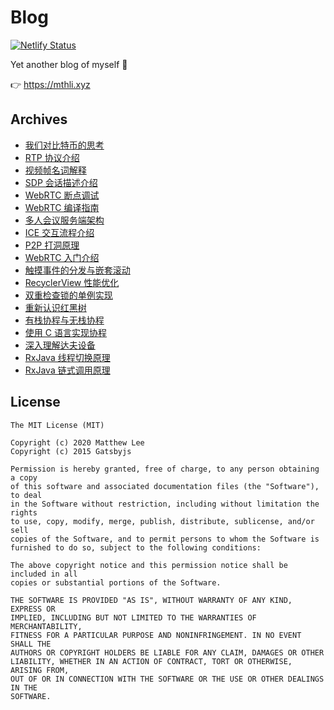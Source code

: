 # Blog

[![Netlify Status](https://api.netlify.com/api/v1/badges/2fa4fa62-6253-4858-b810-c12f3069e0c6/deploy-status)](https://app.netlify.com/sites/mthli/deploys)

Yet another blog of myself 👀

👉 <https://mthli.xyz>

## Archives

- [我们对比特币的思考](https://mthli.xyz/our-thoughts-on-bitcoin/)
- [RTP 协议介绍](https://mthli.xyz/rtp-introduction/)
- [视频帧名词解释](https://mthli.xyz/video-frame-words/)
- [SDP 会话描述介绍](https://mthli.xyz/sdp-introduction/)
- [WebRTC 断点调试](https://mthli.xyz/webrtc-breakpoint/)
- [WebRTC 编译指南](https://mthli.xyz/webrtc-compilation/)
- [多人会议服务端架构](https://mthli.xyz/mesh-mcu-sfu/)
- [ICE 交互流程介绍](https://mthli.xyz/ice-stun-turn/)
- [P2P 打洞原理](https://mthli.xyz/p2p-hole-punching/)
- [WebRTC 入门介绍](https://mthli.xyz/webrtc-introduction/)
- [触摸事件的分发与嵌套滚动](https://mthli.xyz/touch-nested-scrolling/)
- [RecyclerView 性能优化](https://mthli.xyz/recyclerview-optimization/)
- [双重检查锁的单例实现](https://mthli.xyz/double-checked-locking-singleton/)
- [重新认识红黑树](https://mthli.xyz/rethink-red-black-tree/)
- [有栈协程与无栈协程](https://mthli.xyz/stackful-stackless/)
- [使用 C 语言实现协程](https://mthli.xyz/coroutines-in-c/)
- [深入理解达夫设备](https://mthli.xyz/duff-device/)
- [RxJava 线程切换原理](https://mthli.xyz/rxjava-scheduler/)
- [RxJava 链式调用原理](https://mthli.xyz/rxjava-chain/)

## License

    The MIT License (MIT)

    Copyright (c) 2020 Matthew Lee
    Copyright (c) 2015 Gatsbyjs

    Permission is hereby granted, free of charge, to any person obtaining a copy
    of this software and associated documentation files (the "Software"), to deal
    in the Software without restriction, including without limitation the rights
    to use, copy, modify, merge, publish, distribute, sublicense, and/or sell
    copies of the Software, and to permit persons to whom the Software is
    furnished to do so, subject to the following conditions:

    The above copyright notice and this permission notice shall be included in all
    copies or substantial portions of the Software.

    THE SOFTWARE IS PROVIDED "AS IS", WITHOUT WARRANTY OF ANY KIND, EXPRESS OR
    IMPLIED, INCLUDING BUT NOT LIMITED TO THE WARRANTIES OF MERCHANTABILITY,
    FITNESS FOR A PARTICULAR PURPOSE AND NONINFRINGEMENT. IN NO EVENT SHALL THE
    AUTHORS OR COPYRIGHT HOLDERS BE LIABLE FOR ANY CLAIM, DAMAGES OR OTHER
    LIABILITY, WHETHER IN AN ACTION OF CONTRACT, TORT OR OTHERWISE, ARISING FROM,
    OUT OF OR IN CONNECTION WITH THE SOFTWARE OR THE USE OR OTHER DEALINGS IN THE
    SOFTWARE.
